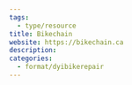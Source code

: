 ```yaml
---
tags:
  - type/resource
title: Bikechain
website: https://bikechain.ca
description: 
categories:
  - format/dyibikerepair
---
```


